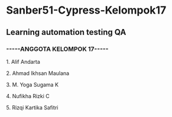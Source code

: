 # Sanber51-Cypress-Kelompok17
## Learning automation testing QA

<h3 align="left">-----ANGGOTA KELOMPOK 17-----</h3>
<p align="left">1. Alif Andarta</p>
<p align="left">2. Ahmad Ikhsan Maulana</p>
<p align="left">3. M. Yoga Sugama K</p>
<p align="left">4. Nufikha Rizki C</p>
<p align="left">5. Rizqi Kartika Safitri</p>